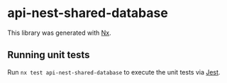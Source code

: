 # api-nest-shared-database

This library was generated with [Nx](https://nx.dev).

## Running unit tests

Run `nx test api-nest-shared-database` to execute the unit tests via [Jest](https://jestjs.io).
